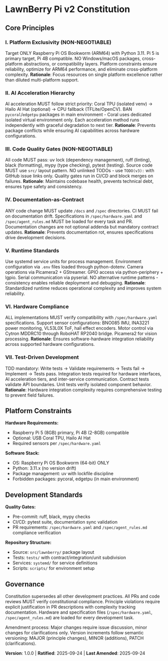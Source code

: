 <!--
Sync Impact Report - LawnBerry Pi v2 Constitution v1.0.0
===============================================================
Version change: NEW → 1.0.0 (initial constitution creation)
Modified principles: N/A (new constitution)
Added sections: 
- Core Principles (7 principles covering platform, AI acceleration, code quality, documentation, runtime, hardware compliance, development workflow)
- Platform Constraints (hardware and software requirements)
- Development Standards (quality gates and standards)
Templates requiring updates:
✅ plan-template.md - already aligned with constitution check section
✅ spec-template.md - requirement standards compatible
✅ tasks-template.md - TDD approach aligns with Code Quality principle
✅ agent-file-template.md - no conflicts with new constitution
Follow-up TODOs: None - all placeholders filled
-->

# LawnBerry Pi v2 Constitution

## Core Principles

### I. Platform Exclusivity (NON-NEGOTIABLE)
Target ONLY Raspberry Pi OS Bookworm (ARM64) with Python 3.11. Pi 5 is primary target, Pi 4B compatible.
NO Windows/macOS packages, cross-platform abstractions, or compatibility layers.
Platform constraints ensure reliability, optimize for ARM64 performance, and eliminate cross-platform complexity.
**Rationale**: Focus resources on single platform excellence rather than diluted multi-platform support.

### II. AI Acceleration Hierarchy
AI acceleration MUST follow strict priority: Coral TPU (isolated venv) → Hailo AI Hat (optional) → CPU fallback (TFLite/OpenCV).
BAN `pycoral`/`edgetpu` packages in main environment - Coral uses dedicated isolated virtual environment only.
Each acceleration method runs independently with graceful degradation to next tier.
**Rationale**: Prevents package conflicts while ensuring AI capabilities across hardware configurations.

### III. Code Quality Gates (NON-NEGOTIABLE)
All code MUST pass: uv lock (dependency management), ruff (linting), black (formatting), mypy (type checking), pytest (testing).
Source code MUST use `src/` layout pattern. NO unlinked TODOs - use `TODO(v3):` with GitHub issue links only.
Quality gates run in CI/CD and block merges on failures.
**Rationale**: Maintains codebase health, prevents technical debt, ensures type safety and consistency.

### IV. Documentation-as-Contract
ANY code change MUST update `/docs` and `/spec` directories. CI MUST fail on documentation drift.
Specifications in `/spec/hardware.yaml` and `/spec/agent_rules.md` MUST be loaded for every task and PR.
Documentation changes are not optional addenda but mandatory contract updates.
**Rationale**: Prevents documentation rot, ensures specifications drive development decisions.

### V. Runtime Standards
Use systemd service units for process management. Environment configuration via `.env` files loaded through python-dotenv.
Camera operations via Picamera2 + GStreamer. GPIO access via python-periphery + lgpio. Serial communication via pyserial.
NO alternative runtime patterns - consistency enables reliable deployment and debugging.
**Rationale**: Standardized runtime reduces operational complexity and improves system reliability.

### VI. Hardware Compliance
ALL implementations MUST verify compatibility with `/spec/hardware.yaml` specifications.
Support sensor configurations: BNO085 IMU, INA3221 power monitoring, VL53L0X ToF, hall effect encoders.
Motor control via Cytron MDDRC10 through RoboHAT RP2040 bridge. Picamera2 for vision processing.
**Rationale**: Ensures software-hardware integration reliability across supported hardware configurations.

### VII. Test-Driven Development
TDD mandatory: Write tests → Validate requirements → Tests fail → Implement → Tests pass.
Integration tests required for hardware interfaces, AI acceleration tiers, and inter-service communication.
Contract tests validate API boundaries. Unit tests verify isolated component behavior.
**Rationale**: Hardware integration complexity requires comprehensive testing to prevent field failures.

## Platform Constraints

**Hardware Requirements:**
- Raspberry Pi 5 (8GB) primary, Pi 4B (2-8GB) compatible
- Optional: USB Coral TPU, Hailo AI Hat
- Required sensors per `/spec/hardware.yaml`

**Software Stack:**
- OS: Raspberry Pi OS Bookworm (64-bit) ONLY
- Python: 3.11.x (no version drift)
- Package management: uv with lockfile discipline
- Forbidden packages: pycoral, edgetpu (in main environment)

## Development Standards

**Quality Gates:**
- Pre-commit: ruff, black, mypy checks
- CI/CD: pytest suite, documentation sync validation
- PR requirements: `/spec/hardware.yaml` and `/spec/agent_rules.md` compliance verification

**Repository Structure:**
- Source: `src/lawnberry/` package layout
- Tests: `tests/` with contract/integration/unit subdivision
- Services: `systemd/` for service definitions
- Scripts: `scripts/` for environment setup

## Governance

Constitution supersedes all other development practices. All PRs and code reviews MUST verify constitutional compliance.
Principle violations require explicit justification in PR descriptions with complexity tracking documentation.
Hardware and specification files (`/spec/hardware.yaml`, `/spec/agent_rules.md`) are loaded for every development task.

Amendment process: Major changes require issue discussion, minor changes for clarifications only.
Version increments follow semantic versioning: MAJOR (principle changes), MINOR (additions), PATCH (clarifications).

**Version**: 1.0.0 | **Ratified**: 2025-09-24 | **Last Amended**: 2025-09-24